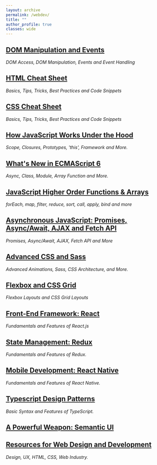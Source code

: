 ```yaml
---
layout: archive
permalink: /webdev/
title: ""
author_profile: true
classes: wide
---
```


## [DOM Manipulation and Events](../_posts/2019-09-10-dom.md)
*DOM Access, DOM Manipulation, Events and Event Handling*

## [HTML Cheat Sheet](../_posts/2020-01-20-htmlcs.md)
*Basics, Tips, Tricks, Best Practices and Code Snippets*

## [CSS Cheat Sheet](../_posts/2020-01-30-csscs.md)
*Basics, Tips, Tricks, Best Practices and Code Snippets*

## [How JavaScript Works Under the Hood](../_posts/2020-01-12-jsunderhood.md)
*Scope, Closures, Prototypes, 'this', Framework and More.*

## [What's New in ECMAScript 6](../_posts/2019-09-10-es6.md)
*Async, Class, Module, Array Function and More.*

## [JavaScript Higher Order Functions & Arrays](../_posts/2019-09-12-jsf.md)
*forEach, map, filter, reduce, sort, call, apply, bind and more*

## [Asynchronous JavaScript: Promises, Async/Await, AJAX and Fetch API](../_posts/2019-09-16-asyjs.md)
*Promises, Async/Await, AJAX, Fetch API and More*

## [Advanced CSS and Sass](../_posts/2020-01-25-sass.md)
*Advanced Animations, Sass, CSS Architecture, and More.*

## [Flexbox and CSS Grid](../_posts/2020-01-30-flexgrid.md)
*Flexbox Layouts and CSS Grid Layouts*

## [Front-End Framework: React](../_posts/2019-10-06-react.md)
*Fundamentals and Features of React.js*

## [State Management: Redux](../_posts/2020-01-25-redux.md)
*Fundamentals and Features of Redux.*

## [Mobile Development: React Native](../_posts/2020-01-26-reactnative.md)
*Fundamentals and Features of React Native.*

## [Typescript Design Patterns](../_posts/2019-12-02-TypeScript.md)
*Basic Syntax and Features of TypeScript.*

## [A Powerful Weapon: Semantic UI](https://www.youtube.com/watch?v=a9mUH1EWp40)

## [Resources for Web Design and Development](../_posts/2019-10-03-resources.md)
*Design, UX, HTML, CSS, Web Industry.*



<!--
## [Algorithms and Data Structure in JavaScript](../_posts/2019-09-14-algodata.md)
*Some of the Most Common Coding Interview Questions.*

## [API Documentation: JSON and XML](../_posts/2020-03-26-api1.md)

## [API Documentation: REST](../_posts/2020-03-26-api2.md)

## [Building a GraphQL Server]

## [Back-End: Node.js, Express, and RESTful API](../_posts/2020-01-25-node.md)
*Node.js and Modern Back-End Development.*
-->

